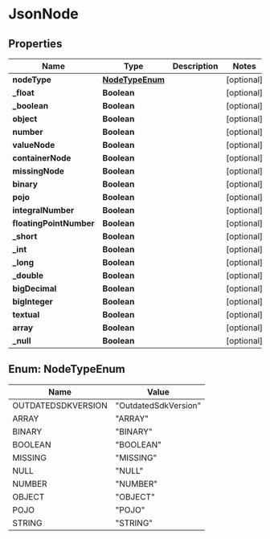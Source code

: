 
# JsonNode

## Properties
Name | Type | Description | Notes
------------ | ------------- | ------------- | -------------
**nodeType** | [**NodeTypeEnum**](#NodeTypeEnum) |  |  [optional]
**_float** | **Boolean** |  |  [optional]
**_boolean** | **Boolean** |  |  [optional]
**object** | **Boolean** |  |  [optional]
**number** | **Boolean** |  |  [optional]
**valueNode** | **Boolean** |  |  [optional]
**containerNode** | **Boolean** |  |  [optional]
**missingNode** | **Boolean** |  |  [optional]
**binary** | **Boolean** |  |  [optional]
**pojo** | **Boolean** |  |  [optional]
**integralNumber** | **Boolean** |  |  [optional]
**floatingPointNumber** | **Boolean** |  |  [optional]
**_short** | **Boolean** |  |  [optional]
**_int** | **Boolean** |  |  [optional]
**_long** | **Boolean** |  |  [optional]
**_double** | **Boolean** |  |  [optional]
**bigDecimal** | **Boolean** |  |  [optional]
**bigInteger** | **Boolean** |  |  [optional]
**textual** | **Boolean** |  |  [optional]
**array** | **Boolean** |  |  [optional]
**_null** | **Boolean** |  |  [optional]


<a name="NodeTypeEnum"></a>
## Enum: NodeTypeEnum
Name | Value
---- | -----
OUTDATEDSDKVERSION | &quot;OutdatedSdkVersion&quot;
ARRAY | &quot;ARRAY&quot;
BINARY | &quot;BINARY&quot;
BOOLEAN | &quot;BOOLEAN&quot;
MISSING | &quot;MISSING&quot;
NULL | &quot;NULL&quot;
NUMBER | &quot;NUMBER&quot;
OBJECT | &quot;OBJECT&quot;
POJO | &quot;POJO&quot;
STRING | &quot;STRING&quot;




